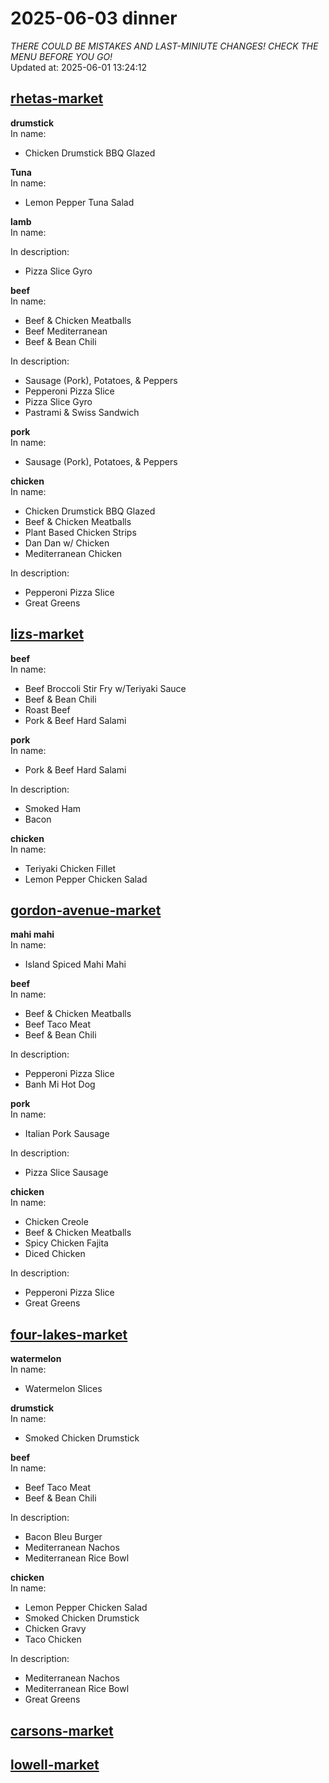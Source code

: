# 2025-06-03 dinner  
*THERE COULD BE MISTAKES AND LAST-MINIUTE CHANGES! CHECK THE MENU BEFORE YOU GO!*  
Updated at: 2025-06-01 13:24:12  
## [rhetas-market](https://wisc-housingdining.nutrislice.com/menu/rhetas-market/dinner/2025-06-03)  
**drumstick**  
In name:   
 - Chicken Drumstick BBQ Glazed  
  
**Tuna**  
In name:   
 - Lemon Pepper Tuna Salad  
  
**lamb**  
In name:   
  
In description:   
 - Pizza Slice Gyro  
  
**beef**  
In name:   
 - Beef & Chicken Meatballs  
 - Beef Mediterranean  
 - Beef & Bean Chili  
  
In description:   
 - Sausage (Pork), Potatoes, & Peppers  
 - Pepperoni Pizza Slice  
 - Pizza Slice Gyro  
 - Pastrami & Swiss Sandwich  
  
**pork**  
In name:   
 - Sausage (Pork), Potatoes, & Peppers  
  
**chicken**  
In name:   
 - Chicken Drumstick BBQ Glazed  
 - Beef & Chicken Meatballs  
 - Plant Based Chicken Strips  
 - Dan Dan w/ Chicken  
 - Mediterranean Chicken  
  
In description:   
 - Pepperoni Pizza Slice  
 - Great Greens  
  
## [lizs-market](https://wisc-housingdining.nutrislice.com/menu/lizs-market/dinner/2025-06-03)  
**beef**  
In name:   
 - Beef Broccoli Stir Fry w/Teriyaki Sauce  
 - Beef & Bean Chili  
 - Roast Beef  
 - Pork & Beef Hard Salami  
  
**pork**  
In name:   
 - Pork & Beef Hard Salami  
  
In description:   
 - Smoked Ham  
 - Bacon  
  
**chicken**  
In name:   
 - Teriyaki Chicken Fillet  
 - Lemon Pepper Chicken Salad  
  
## [gordon-avenue-market](https://wisc-housingdining.nutrislice.com/menu/gordon-avenue-market/dinner/2025-06-03)  
**mahi mahi**  
In name:   
 - Island Spiced Mahi Mahi  
  
**beef**  
In name:   
 - Beef & Chicken Meatballs  
 - Beef Taco Meat  
 - Beef & Bean Chili  
  
In description:   
 - Pepperoni Pizza Slice  
 - Banh Mi Hot Dog  
  
**pork**  
In name:   
 - Italian Pork Sausage  
  
In description:   
 - Pizza Slice Sausage  
  
**chicken**  
In name:   
 - Chicken Creole  
 - Beef & Chicken Meatballs  
 - Spicy Chicken Fajita  
 - Diced Chicken  
  
In description:   
 - Pepperoni Pizza Slice  
 - Great Greens  
  
## [four-lakes-market](https://wisc-housingdining.nutrislice.com/menu/four-lakes-market/dinner/2025-06-03)  
**watermelon**  
In name:   
 - Watermelon Slices  
  
**drumstick**  
In name:   
 - Smoked Chicken Drumstick  
  
**beef**  
In name:   
 - Beef Taco Meat  
 - Beef & Bean Chili  
  
In description:   
 - Bacon Bleu Burger  
 - Mediterranean Nachos  
 - Mediterranean Rice Bowl  
  
**chicken**  
In name:   
 - Lemon Pepper Chicken Salad  
 - Smoked Chicken Drumstick  
 - Chicken Gravy  
 - Taco Chicken  
  
In description:   
 - Mediterranean Nachos  
 - Mediterranean Rice Bowl  
 - Great Greens  
  
## [carsons-market](https://wisc-housingdining.nutrislice.com/menu/carsons-market/dinner/2025-06-03)  
## [lowell-market](https://wisc-housingdining.nutrislice.com/menu/lowell-market/dinner/2025-06-03)  
  
